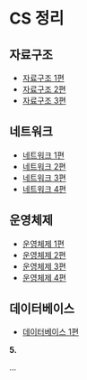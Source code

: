 # CS 정리
## 자료구조
* [자료구조 1편](./자료구조/자료구조(1)/readme.md)
* [자료구조 2편](./자료구조/자료구조(2)/readme.md)
* [자료구조 3편](./자료구조/자료구조(3)/readme.md)

## 네트워크
* [네트워크 1편](./네트워크/네트워크(1)/readme.md)
* [네트워크 2편](./네트워크/네트워크(2)/readme.md)
* [네트워크 3편](./네트워크/네트워크(3)/readme.md)
* [네트워크 4편](./네트워크/네트워크(4)/readme.md)

## 운영체제
* [운영체제 1편](./운영체제/운영체제(1)/readme.md)
* [운영체제 2편](./운영체제/운영체제(2)/readme.md)
* [운영체제 3편](./운영체제/운영체제(3)/readme.md)
* [운영체제 4편](./운영체제/운영체제(4)/readme.md)

## 데이터베이스
* [데이터베이스 1편](./데이터베이스/데이터베이스(1)/readme.md)


**5.**

...
